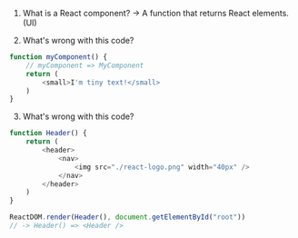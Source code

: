 1. What is a React component?
    -> A function that returns React elements. (UI)


2. What's wrong with this code?
```js
function myComponent() {
    // myComponent => MyComponent
    return (
        <small>I'm tiny text!</small>
    )
}
```


3. What's wrong with this code?
```js
function Header() {
    return (
        <header>
            <nav>
                <img src="./react-logo.png" width="40px" />
            </nav>
        </header>
    )
}

ReactDOM.render(Header(), document.getElementById("root"))
// -> Header() => <Header />
```